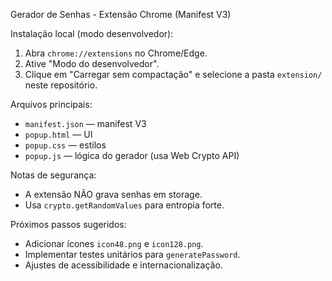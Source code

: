 Gerador de Senhas - Extensão Chrome (Manifest V3)

Instalação local (modo desenvolvedor):

1. Abra `chrome://extensions` no Chrome/Edge.
2. Ative "Modo do desenvolvedor".
3. Clique em "Carregar sem compactação" e selecione a pasta `extension/` neste repositório.

Arquivos principais:
- `manifest.json` — manifest V3
- `popup.html` — UI
- `popup.css` — estilos
- `popup.js` — lógica do gerador (usa Web Crypto API)

Notas de segurança:
- A extensão NÃO grava senhas em storage.
- Usa `crypto.getRandomValues` para entropia forte.

Próximos passos sugeridos:
- Adicionar ícones `icon48.png` e `icon128.png`.
- Implementar testes unitários para `generatePassword`.
- Ajustes de acessibilidade e internacionalização.
